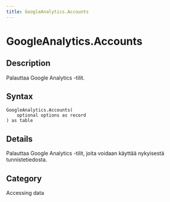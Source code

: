 ```yaml
---
title: GoogleAnalytics.Accounts
---
```


# GoogleAnalytics.Accounts


## Description

Palauttaa Google Analytics -tilit.


## Syntax

```powerquery
GoogleAnalytics.Accounts(
    optional options as record
) as table
```


## Details

Palauttaa Google Analytics -tilit, joita voidaan käyttää nykyisestä tunnistetiedosta.



## Category
Accessing data
